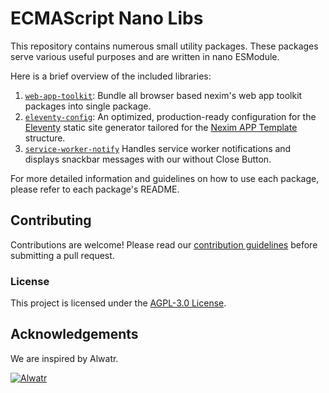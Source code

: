 # ECMAScript Nano Libs

This repository contains numerous small utility packages. These packages serve various useful purposes and are written in nano ESModule.

Here is a brief overview of the included libraries:

1. [`web-app-toolkit`](./packages/web-app-toolkit): Bundle all browser based nexim's web app toolkit packages into single package.
2. [`eleventy-config`](./packages/eleventy-config): An optimized, production-ready configuration for the [Eleventy](https://www.11ty.dev/) static site generator tailored for the [Nexim APP Template](https://github.com/the-nexim/nexim-app) structure.
3. [`service-worker-notify`](./packages/service-worker-notify/) Handles service worker notifications and displays snackbar messages with our without Close Button.

For more detailed information and guidelines on how to use each package, please refer to each package's README.

## Contributing

Contributions are welcome! Please read our [contribution guidelines](https://github.com/the-nexim/.github/blob/next/CONTRIBUTING.md) before submitting a pull request.

### License

This project is licensed under the [AGPL-3.0 License](LICENSE).

## Acknowledgements

We are inspired by Alwatr.

[![Alwatr](https://avatars.githubusercontent.com/u/101452315?s=200&v=4)](https://github.com/Alwatr)
